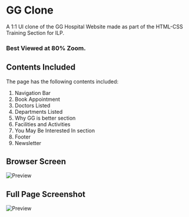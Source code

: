 # GG Clone
A 1:1 UI clone of the GG Hospital Website made as part of the HTML-CSS Training Section for ILP.

### Best Viewed at 80% Zoom.

## Contents Included
The page has the following contents included:
1. Navigation Bar
2. Book Appointment
3. Doctors Listed
4. Departments Listed
5. Why GG is better section
6. Facilities and Activities
7. You May Be Interested In section
8. Footer
9. Newsletter

## Browser Screen
![Preview](https://raw.githubusercontent.com/madhavbiju/html-css-training-assgiment-gg/dev/assets/SS1.png)

## Full Page Screenshot
![Preview](https://raw.githubusercontent.com/madhavbiju/html-css-training-assgiment-gg/dev/assets/SSFull.jpeg)
